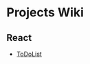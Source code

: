 # Projects Wiki

## React

* [ToDoList](https://github.com/SunnyIndustry/TIL/blob/main/React/node.js.md) 



























    

